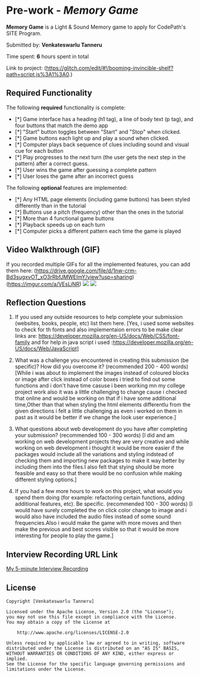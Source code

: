 # Pre-work - *Memory Game*

**Memory Game** is a Light & Sound Memory game to apply for CodePath's SITE Program. 

Submitted by: **Venkateswarlu Tanneru**

Time spent: **6** hours spent in total

Link to project: (https://glitch.com/edit/#!/booming-invincible-shelf?path=script.js%3A1%3A0.)

## Required Functionality

The following **required** functionality is complete:

* [*] Game interface has a heading (h1 tag), a line of body text (p tag), and four buttons that match the demo app
* [*] "Start" button toggles between "Start" and "Stop" when clicked. 
* [*] Game buttons each light up and play a sound when clicked. 
* [*] Computer plays back sequence of clues including sound and visual cue for each button
* [*] Play progresses to the next turn (the user gets the next step in the pattern) after a correct guess. 
* [*] User wins the game after guessing a complete pattern
* [*] User loses the game after an incorrect guess

The following **optional** features are implemented:

* [*] Any HTML page elements (including game buttons) has been styled differently than in the tutorial
* [*] Buttons use a pitch (frequency) other than the ones in the tutorial
* [*] More than 4 functional game buttons
* [*] Playback speeds up on each turn
* [*] Computer picks a different pattern each time the game is played

## Video Walkthrough (GIF)

If you recorded multiple GIFs for all the implemented features, you can add them here:
(https://drive.google.com/file/d/1nw-crm-Bd3sugxvOT_xO3rRbfJMWEImY/view?usp=sharing)
(https://imgur.com/a/VEsLjNR)
![](gif3-link-here)
![](gif4-link-here)

## Reflection Questions
1. If you used any outside resources to help complete your submission (websites, books, people, etc) list them here. 
[Yes, i used some websites to check for th fonts and also implementaion errors to be make clear links are: https://developer.mozilla.org/en-US/docs/Web/CSS/font-family
and for help in java script i used :https://developer.mozilla.org/en-US/docs/Web/JavaScript]

2. What was a challenge you encountered in creating this submission (be specific)? How did you overcome it? (recommended 200 - 400 words) 
[While i was about to implement the images instead of coloured blocks or image after click instead of color boxes i tried to find out some functions and i don't have time casuse i been working mn my college project work also it was a little challenging to change cause i checked that online and would be working on that if i have some additional time,Other than that when styling the html elements differentlu from the given directions i felt a little challenging as even i worked on them in past as it would be better if we change the look user experience.]

3. What questions about web development do you have after completing your submission? (recommended 100 - 300 words) 
[I did and am working on web development projects they are very creative and while working on web development i thought it would be more easier if the packages would include all the variations and styling indstead of checking them and importing new packages to make it way better by including them into the files.I also felt that stying should be more feasible and easy so that there would be no confusion while making different styling options.]

4. If you had a few more hours to work on this project, what would you spend them doing (for example: refactoring certain functions, adding additional features, etc). Be specific. (recommended 100 - 300 words) 
[I would have surely completed the on click color change to image and i would also have included the audio files instead of some sound frequencies.Also i would make the game with more moves and then make the previous and best scores visible so that it would be more interesting for people to play the game.]



## Interview Recording URL Link

[My 5-minute Interview Recording](https://drive.google.com/file/d/1xobOGlWm61bSHeEM17TAC84KN6HKkfi7/view?usp=sharing)


## License

    Copyright [Venkateswarlu Tanneru]

    Licensed under the Apache License, Version 2.0 (the "License");
    you may not use this file except in compliance with the License.
    You may obtain a copy of the License at

        http://www.apache.org/licenses/LICENSE-2.0

    Unless required by applicable law or agreed to in writing, software
    distributed under the License is distributed on an "AS IS" BASIS,
    WITHOUT WARRANTIES OR CONDITIONS OF ANY KIND, either express or implied.
    See the License for the specific language governing permissions and
    limitations under the License.
